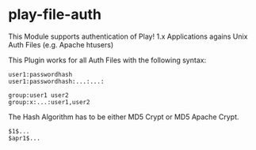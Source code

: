 play-file-auth
==============

This Module supports authentication of Play! 1.x Applications agains Unix Auth Files (e.g. Apache htusers)

This Plugin works for all Auth Files with the following syntax:


    user1:passwordhash
    user1:passwordhash:...:...:

    group:user1 user2
    group:x:...:user1,user2


The Hash Algorithm has to be either MD5 Crypt or MD5 Apache Crypt.

    $1$...
    $apr1$...